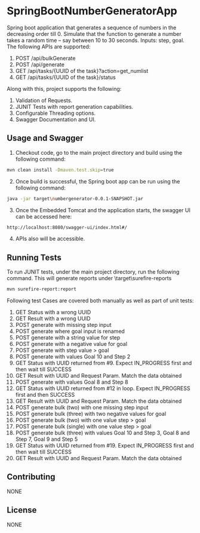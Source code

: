 # SpringBootNumberGeneratorApp
Spring boot application that generates a sequence of numbers in the decreasing order till 0. Simulate that the function to generate a number takes a random time – say between 10 to 30 seconds. Inputs: step, goal.
The following APIs are supported:
  1. POST /api/bulkGenerate
  2. POST /api/generate
  3. GET /api/tasks/{UUID of the task}?action=get_numlist
  4. GET /api/tasks/{UUID of the task}/status

Along with this, project supports the following:
  1. Validation of Requests.
  2. JUNIT Tests with report generation capabilities.
  3. Configurable Threading options.
  4. Swagger Documentation and UI.


## Usage and Swagger
1. Checkout code, go to the main project directory and build using the following command:
```bash
mvn clean install -Dmaven.test.skip=true
```

2. Once build is successful, the Spring boot app can be run using the following command:
```bash
java -jar target\numbergenerator-0.0.1-SNAPSHOT.jar
```

3. Once the Embedded Tomcat and the application starts, the swagger UI can be accessed here:
```bash
http://localhost:8080/swagger-ui/index.html#/
```

4. APIs also will be accessible.


## Running Tests

To run JUNIT tests, under the main project directory, run the following command. This will generate reports under <Project Main Dir>\target\surefire-reports
```bash
mvn surefire-report:report
```

Following test Cases are covered both manually as well as part of unit tests:
1. GET Status with a wrong UUID
2. GET Result with a wrong UUID
3. POST generate with missing step input
4. POST generate where goal input is renamed
5. POST generate with a string value for step
6. POST generate with a negative value for goal
7. POST generate with step value > goal
8. POST generate with values Goal 10 and Step 2
9. GET Status with UUID returned from #9. Expect IN_PROGRESS first and then wait till SUCCESS
10. GET Result with UUID and Request Param. Match the data obtained
11. POST generate with values Goal 8 and Step 8
12. GET Status with UUID returned from #12 in loop. Expect IN_PROGRESS first and then SUCCESS
13. GET Result with UUID and Request Param. Match the data obtained
14. POST generate bulk (two) with one missing step input
15. POST generate bulk (three) with two negative values for goal
16. POST generate bulk (two) with one value step > goal
17. POST generate bulk (single) with one value step > goal
18. POST generate bulk (three) with values Goal 10 and Step 3, Goal 8 and Step 7, Goal 9 and Step 5
19. GET Status with UUID returned from #19. Expect IN_PROGRESS first and then wait till SUCCESS
20. GET Result with UUID and Request Param. Match the data obtained

## Contributing
NONE

## License
NONE


